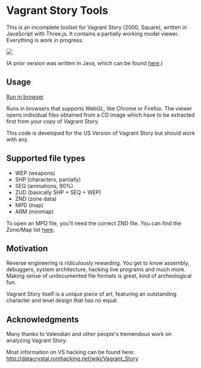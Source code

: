 # Vagrant Story Tools

This is an incomplete toolset for Vagrant Story (2000, Square),
written in JavaScript with Three.js.
It contains a partially working model viewer.
Everything is work in progress.

<img src="https://rawgit.com/morris/vstools/master/dragon.png">

(A prior version was written in Java, which can be found [here](https://github.com/morris/vstools-java).)

## Usage

[Run in browser](https://rawgit.com/morris/vstools/master/index.html)

Runs in browsers that supports WebGL, like Chrome or Firefox.
The viewer opens individual files obtained from a CD image
which have to be extracted first from your copy of Vagrant Story.

This code is developed for the US Version of Vagrant Story but should work with any.

## Supported file types

- WEP (weapons)
- SHP (characters, partially)
- SEQ (animations, 90%)
- ZUD (basically SHP + SEQ + WEP)
- ZND (zone data)
- MPD (map)
- ARM (minimap)

To open an MPD file, you'll need the correct ZND file.
You can find the Zone/Map list
[here](http://datacrystal.romhacking.net/wiki/Vagrant_Story:rooms_list).

## Motivation

Reverse engineering is ridiculously rewarding.
You get to know assembly, debuggers, system architecture, hacking live programs and much more.
Making sense of undocumented file formats is great, kind of archeological fun.

Vagrant Story itself is a unique piece of art,
featuring an outstanding character and level design that has no equal.

## Acknowledgments

Many thanks to Valendian and other people's tremendous work on analyzing Vagrant Story.

Most information on VS hacking can be found here:
http://datacrystal.romhacking.net/wiki/Vagrant_Story
